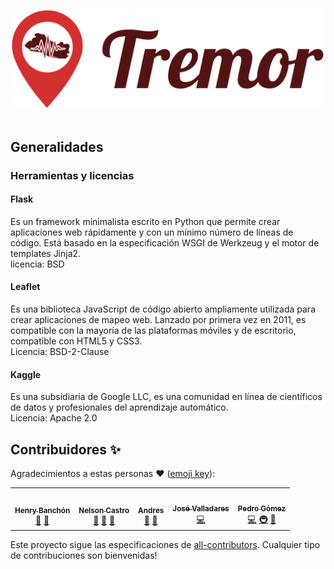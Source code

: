 <p align="center">
    <span>
      <a href="https://tremorsv.herokuapp.com/" target="blank"><img src="https://github.com/BigDreamsCoders/Tremor/blob/master/static/img/Logo%2BNombre.svg" width="500" alt="Tremor SV" /></a>
    </span>
    <br/>
    <span>
      <!-- ALL-CONTRIBUTORS-BADGE:START - Do not remove or modify this section -->
      <img alt="" src="https://heroku-badge.herokuapp.com/?app=tremorsv">
      <img alt="" src="https://img.shields.io/badge/PRs-Bienvenidos!-yellowgreen">
      <img alt="" src="https://img.shields.io/badge/all_contributors-5-orange.svg?style=square">
      <img alt="" src="https://img.shields.io/badge/License-Apache--2.0-blue">
    <!-- ALL-CONTRIBUTORS-BADGE:END -->
    </span>
</p>



## Generalidades
### Herramientas y licencias
  #### Flask
   Es un framework minimalista escrito en Python que permite crear aplicaciones web rápidamente y con un mínimo número de líneas de código. Está basado en la especificación WSGI de Werkzeug y el motor de templates Jinja2.<br>
   licencia: BSD 
   #### Leaflet
  Es una biblioteca JavaScript de código abierto ampliamente utilizada para crear aplicaciones de mapeo web. Lanzado por primera vez en 2011, es compatible con la mayoría de las plataformas móviles y de escritorio, compatible con HTML5 y CSS3.<br>
 Licencia: BSD-2-Clause
  
  #### Kaggle
   Es una subsidiaria de Google LLC, es una comunidad en línea de científicos de datos y profesionales del aprendizaje automático.<br>
   Licencia: Apache 2.0
    

## Contribuidores ✨

Agradecimientos a estas personas ♥️ ([emoji key](https://allcontributors.org/docs/en/emoji-key)):

<!-- ALL-CONTRIBUTORS-LIST:START - Do not remove or modify this section -->
<!-- prettier-ignore-start -->
<!-- markdownlint-disable -->
<table align="center">
  <tr>
    <td align="center"><a href="https://github.com/henrybanchon3"><img src="https://avatars2.githubusercontent.com/u/37353324?v=4" width="100px;" alt=""/><br /><sub><b>Henry Banchón</b></sub></a><br /><a href="#design-henrybanchon3" title="Design">🎨</a> <a href="https://github.com/BigDreamsCoders/Tremor/pulls?q=is%3Apr+reviewed-by%3Ahenrybanchon3" title="Reviewed Pull Requests">👀</a></td>
    <td align="center"><a href="http://vsco.co/nelsoncaastro"><img src="https://avatars3.githubusercontent.com/u/31757457?v=4" width="100px;" alt=""/><br /><sub><b>Nelson Castro</b></sub></a><br /><a href="https://github.com/BigDreamsCoders/Tremor/commits?author=nelsoncaastro" title="Documentation">📖</a> <a href="#design-nelsoncaastro" title="Design">🎨</a> <a href="https://github.com/BigDreamsCoders/Tremor/pulls?q=is%3Apr+reviewed-by%3Anelsoncaastro" title="Reviewed Pull Requests">👀</a></td>
    <td align="center"><a href="https://github.com/00099216"><img src="https://avatars2.githubusercontent.com/u/32801207?v=4" width="100px;" alt=""/><br /><sub><b>Andres</b></sub></a><br /><a href="https://github.com/BigDreamsCoders/Tremor/commits?author=00099216" title="Documentation">📖</a> <a href="https://github.com/BigDreamsCoders/Tremor/pulls?q=is%3Apr+reviewed-by%3A00099216" title="Reviewed Pull Requests">👀</a></td>
    <td align="center"><a href="https://github.com/TheAlexBig"><img src="https://avatars3.githubusercontent.com/u/32801195?v=4" width="100px;" alt=""/><br /><sub><b>José Valladares</b></sub></a><br /><a href="https://github.com/BigDreamsCoders/Tremor/commits?author=TheAlexBig" title="Code">💻</a></td>
    <td align="center"><a href="http://pedrogas.me"><img src="https://avatars2.githubusercontent.com/u/31825365?v=4" width="100px;" alt=""/><br /><sub><b>Pedro Gómez</b></sub></a><br /><a href="https://github.com/BigDreamsCoders/Tremor/commits?author=petrlr14" title="Code">💻</a> <a href="#infra-petrlr14" title="Infrastructure (Hosting, Build-Tools, etc)">🚇</a> <a href="https://github.com/BigDreamsCoders/Tremor/pulls?q=is%3Apr+reviewed-by%3Apetrlr14" title="Reviewed Pull Requests">👀</a></td>
  </tr>
</table>

<!-- markdownlint-enable -->
<!-- prettier-ignore-end -->
<!-- ALL-CONTRIBUTORS-LIST:END -->

Este proyecto sigue las especificaciones de [all-contributors](https://github.com/all-contributors/all-contributors). Cualquier tipo de contribuciones son bienvenidas!

